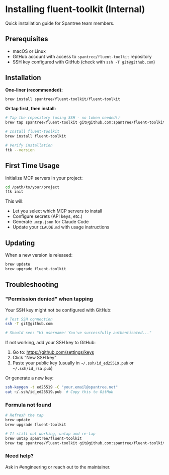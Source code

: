 # Installing fluent-toolkit (Internal)

Quick installation guide for Spantree team members.

## Prerequisites

- macOS or Linux
- GitHub account with access to `spantree/fluent-toolkit` repository
- SSH key configured with GitHub (check with `ssh -T git@github.com`)

## Installation

**One-liner (recommended):**
```bash
brew install spantree/fluent-toolkit/fluent-toolkit
```

**Or tap first, then install:**
```bash
# Tap the repository (using SSH - no token needed!)
brew tap spantree/fluent-toolkit git@github.com:spantree/fluent-toolkit.git

# Install fluent-toolkit
brew install fluent-toolkit

# Verify installation
ftk --version
```

## First Time Usage

Initialize MCP servers in your project:

```bash
cd /path/to/your/project
ftk init
```

This will:
- Let you select which MCP servers to install
- Configure secrets (API keys, etc.)
- Generate `.mcp.json` for Claude Code
- Update your `CLAUDE.md` with usage instructions

## Updating

When a new version is released:

```bash
brew update
brew upgrade fluent-toolkit
```

## Troubleshooting

### "Permission denied" when tapping

Your SSH key might not be configured with GitHub:

```bash
# Test SSH connection
ssh -T git@github.com

# Should see: "Hi username! You've successfully authenticated..."
```

If not working, add your SSH key to GitHub:
1. Go to: https://github.com/settings/keys
2. Click "New SSH key"
3. Paste your public key (usually in `~/.ssh/id_ed25519.pub` or `~/.ssh/id_rsa.pub`)

Or generate a new key:
```bash
ssh-keygen -t ed25519 -C "your.email@spantree.net"
cat ~/.ssh/id_ed25519.pub  # Copy this to GitHub
```

### Formula not found

```bash
# Refresh the tap
brew update
brew upgrade fluent-toolkit

# If still not working, untap and re-tap
brew untap spantree/fluent-toolkit
brew tap spantree/fluent-toolkit git@github.com:spantree/fluent-toolkit.git
```

### Need help?

Ask in #engineering or reach out to the maintainer.
